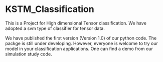 # KSTM_Classification
This is a Project for High dimensional Tensor classification. We have adopted a svm type of classifier for tensor data.

We have published the first version (Version 1.0) of our python code. The packge is still under developing. However, everyone is welcome to try our model in your classification applications. One can find a demo from our simulation study code.
